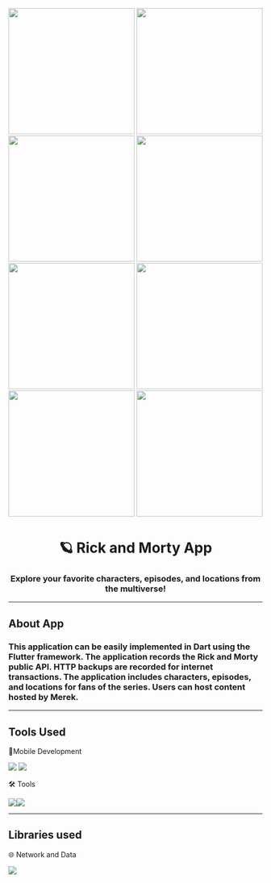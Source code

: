 <p align="center"> 
  <img src="https://github.com/Muhammed-Turgut/imageRaw/blob/main/1_rick_and_morty.jpg?raw=true" width="250"/>
  <img src="https://github.com/Muhammed-Turgut/imageRaw/blob/main/2_rick_and_morty.jpg?raw=true" width="250"/> 
  <img src="https://github.com/Muhammed-Turgut/imageRaw/blob/main/3_rick_and_morty.jpg?raw=true" width="250"/>
  <img src="https://github.com/Muhammed-Turgut/imageRaw/blob/main/4_rick_and_morty.jpg?raw=true" width="250"/> 
  <img src="https://github.com/Muhammed-Turgut/imageRaw/blob/main/5_rick_and_morty.jpg?raw=true" width="250"/> 
  <img src="https://github.com/Muhammed-Turgut/imageRaw/blob/main/6_rick_and_morty.jpg?raw=true" width="250"/> 
  <img src="https://github.com/Muhammed-Turgut/imageRaw/blob/main/7_rick_and_morty.jpg?raw=true" width="250"/>
  <img src="https://github.com/Muhammed-Turgut/imageRaw/blob/main/8_rick_and_morty.jpg?raw=true" width="250"/> 
</p> 

<h1 align="center">🪐 Rick and Morty App</h1> 
<h3 align="center">Explore your favorite characters, episodes, and locations from the multiverse!</h3>

---

<h2 align = "start">About App</h1>
<h3 align = "start">
This application can be easily implemented in Dart using the Flutter framework. The application records the Rick and Morty public API. HTTP backups are recorded for internet transactions.
The application includes characters, episodes, and locations for fans of the series. Users can host content hosted by Merek.
</h3>

---

## Tools Used
📱Mobile Development
<p align="left"> <img src="https://img.shields.io/badge/Dart-0175C2?style=for-the-badge&logo=dart&logoColor=white" /> <img src="https://img.shields.io/badge/Flutter-02569B?style=for-the-badge&logo=flutter&logoColor=white" /> 

🛠️ Tools
<p align="left"> <img src="https://img.shields.io/badge/Android%20Studio-3DDC84?style=for-the-badge&logo=androidstudio&logoColor=white" /><img src="https://img.shields.io/badge/Figma-F24E1E?style=for-the-badge&logo=figma&logoColor=white" />


***

## Libraries used
🌐 Network and Data
<p align="left"> <img src="https://img.shields.io/badge/HTTP-F7DF1E?style=for-the-badge&logo=flutter&logoColor=white" /> </p>


